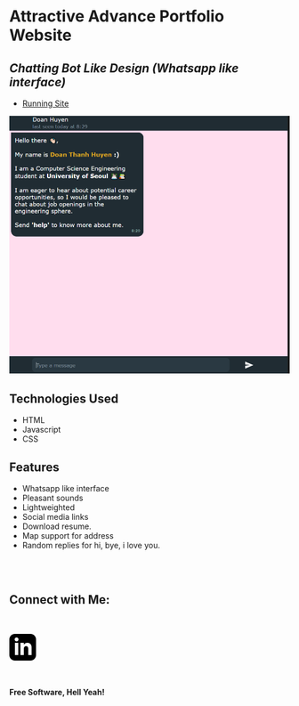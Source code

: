 # Attractive Advance Portfolio Website
## _Chatting Bot Like Design (Whatsapp like interface)_


- [Running Site](https://dthcs.github.io/)

[![N|Solid](images/demo.png)](https://dthcs.github.io/)

## Technologies Used

- HTML
- Javascript
- CSS

## Features

- Whatsapp like interface
- Pleasant sounds
- Lightweighted
- Social media links
- Download resume.
- Map support for address
- Random replies for hi, bye, i love you.

<br><br>

## Connect with Me: 

<br>

[![N|Solid](images/linkedin.svg)](https://www.linkedin.com/in/dthcsc/)


<br>

**Free Software, Hell Yeah!**

